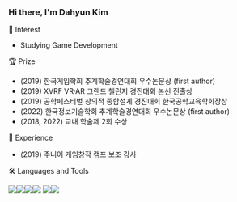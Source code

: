 ### Hi there, I'm Dahyun Kim

👀 Interest
 - Studying Game Development

🏆 Prize
 - (2019) 한국게임학회 추계학술경연대회 우수논문상 (first author)
 - (2019) XVRF VR·AR 그랜드 챌린지 경진대회 본선 진출상
 - (2019) 공학페스티벌 창의적 종합설계 경진대회 한국공학교육학회장상
 - (2022) 한국정보기술학회 추계학술경연대회 우수논문상 (first author)
 - (2018, 2022) 교내 학술제 2회 수상

💫 Experience
 - (2019) 주니어 게임창작 캠프 보조 강사

🛠 Languages and Tools

<img src="https://img.shields.io/badge/csharp-239120?style=for-the-badge&logo=csharp&logoColor=white"><img src="https://img.shields.io/badge/C-A8B9CC?style=for-the-badge&logo=C&logoColor=white"><img src="https://img.shields.io/badge/cplusplus-00599C?style=for-the-badge&logo=cplusplus&logoColor=white"><img src="https://img.shields.io/badge/Python-3776AB?style=for-the-badge&logo=Python&logoColor=white">
<img src="https://img.shields.io/badge/unity-FFFFFF?style=for-the-badge&logo=unity&logoColor=black"><img src="https://img.shields.io/badge/UnrealEngine-0E1128?style=for-the-badge&logo=UnrealEngine&logoColor=white">


<!--
**risehyun/risehyun** is a ✨ _special_ ✨ repository because its `README.md` (this file) appears on your GitHub profile.

Here are some ideas to get you started:

- 🔭 I’m currently working on ...
- 🌱 I’m currently learning ...
- 👯 I’m looking to collaborate on ...
- 🤔 I’m looking for help with ...
- 💬 Ask me about ...
- 📫 How to reach me: ...
- 😄 Pronouns: ...
- ⚡ Fun fact: ...
-->
